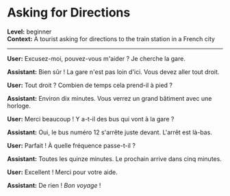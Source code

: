 # Asking for Directions

**Level:** beginner  
**Context:** A tourist asking for directions to the train station in a French city

---

**User:** Excusez-moi, pouvez-vous m'aider ? Je cherche la gare.

**Assistant:** Bien sûr ! La gare n'est pas loin d'ici. Vous devez aller tout droit.

**User:** Tout droit ? Combien de temps cela prend-il à pied ?

**Assistant:** Environ dix minutes. Vous verrez un grand bâtiment avec une horloge.

**User:** Merci beaucoup ! Y a-t-il des bus qui vont à la gare ?

**Assistant:** Oui, le bus numéro 12 s'arrête juste devant. L'arrêt est là-bas.

**User:** Parfait ! À quelle fréquence passe-t-il ?

**Assistant:** Toutes les quinze minutes. Le prochain arrive dans cinq minutes.

**User:** Excellent ! Merci pour votre aide.

**Assistant:** De rien ! *Bon voyage* !
